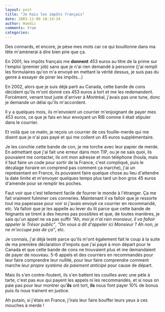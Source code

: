```yaml
---
layout: post
title: "Je hais les impôts français"
date: 2003-11-06 18:14:24
author: Hoedic
comments: true
categories: 
---
```



Des connards, et encore, je pèse mes mots car ce qui bouillonne dans ma tête m'amènerai à dire bien pire que ça.

En 2001, les impôts français me **donnent** 453 euros au titre de la prime sur l'emploi (premier job) sans que je n'ai rien demandé à personne (j'ai rempli les formulaires qu'on m'a envoyé en mettant la vérité dessus, je suis pas du genre à essayer de piner les impôts...)

En 2002, alors que je suis déjà parti au Canada, cette bande de cons décident qu'ils m'ont donné ces 453 euros à tort et me les redemandent. Forcément, venant tout juste d'arriver à Montréal, j'avais pas une tune, donc je demande un délai qu'ils m'accordent.

Il y a quelques mois, ils m'envoient un courrier m'enjoignant de payer mes 453 euros, ce que je fais en leur envoyant un RIB comme il était stipuler dans le courrier.

Et voilà que ce matin, je reçois un courrier de ces fouille-merde qui me disent que je n'ai pas payé et qui me collent un 45 euros supplémentaire.

Je les conchie cette bande de con, je me torche avec leur papier de merde. En admettant que j'ai fait une erreur dans mon TIP, ou je ne sais quoi, ils pouvaient me contacter, ils ont mon adresse et mon téléphone (houla, mais il faut faire un code pour sortir de la France, c'est compliqué, puis le décalage horaire on comprend pas comment ça marche), j'ai un représentant en France, ils pouvaient faire quelque chose au lieu d'attendre la date limite et m'envoyer quelques temps plus tard un bon gros 45 euros d'amende pour se remplir les poches.

Faut voir que c'est tellement facile de fourrer le monde à l'étranger. Ça me fait vraiment fulminer ces conneries. Maintenant il va falloir que je ressorte tout ma paperasse pour voir si j'avais envoyé ce courrier en recommandé, etc. Va falloir que je les appelle au lever du lit parce que cette bande de feignants se tirent à des heures pas possibles et que, de toutes manières, je sais qu'un appel ne va pas suffir *"Ah, moi je n'ai rien monsieur, il va falloir appeler le Trésor public"*, *"On vous a dit d'appeler ici Monsieur ? Ah non, je ne m'occupe pas de ça"*, etc.

Je connais, j'ai déjà testé parce qu'ils m'ont également fait le coup à la suite de ma première déclaration d'impots que j'ai payé à mon départ pour le Canada et que cette bande de cons ne trouvaient plus et me demandaient de payer de nouveau. 5-6 appels et des courriers en recommandés pour leur faire comprendre leur nullité, pour leur faire comprendre comment marche *leur propre système de paiement anticipé* pour cause de départ.

Mais ils s'en contre-foutent, ils s'en battent les couilles avec une pèle à tarte, c'est pas eux qui payent les appels ni les recommandés, et si nous on paie pas pour leur montrer qu'**ils** ont tort, **ils** nous font payer 10% de bonus puis ils nous trainent en justice.

Ah putain, si j'étais en France, j'irais leur faire bouffer leurs yeux à ces mouches à merde !